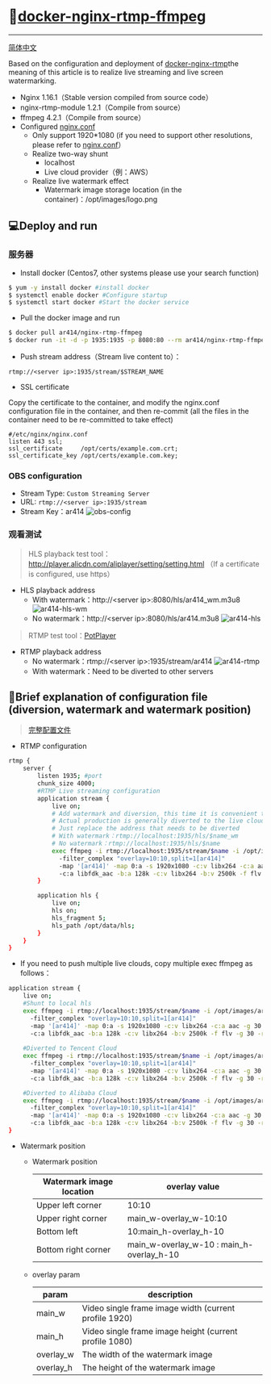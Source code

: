 # :whale:[docker-nginx-rtmp-ffmpeg](https://hub.docker.com/repository/docker/ar414/nginx-rtmp-ffmpeg)
----
[简体中文](./CN-README.md)      

Based on the configuration and deployment of [docker-nginx-rtmp](https://github.com/alfg/docker-nginx-rtmp)the meaning of this article is to realize live streaming and live screen watermarking.
* Nginx 1.16.1（Stable version compiled from source code）
* nginx-rtmp-module 1.2.1（Compile from source）
* ffmpeg 4.2.1（Compile from source）
* Configured [nginx.conf](https://github.com/ar414-com/nginx-rtmp-ffmpeg-conf/blob/master/nginx.conf)
    * Only support 1920*1080 (if you need to support other resolutions, please refer to [nginx.conf](https://github.com/alfg/docker-nginx-rtmp/blob/master/nginx.conf)）
    * Realize two-way shunt
        * localhost
        * Live cloud provider（例：AWS）
    * Realize live watermark effect
        * Watermark image storage location (in the container)：/opt/images/logo.png

## :computer:Deploy and run
### 服务器
* Install docker (Centos7, other systems please use your search function)
```bash
$ yum -y install docker #install docker
$ systemctl enable docker #Configure startup
$ systemctl start docker #Start the docker service
```
* Pull the docker image and run
```bash
$ docker pull ar414/nginx-rtmp-ffmpeg
$ docker run -it -d -p 1935:1935 -p 8080:80 --rm ar414/nginx-rtmp-ffmpeg
```
* Push stream address（Stream live content to）：
```
rtmp://<server ip>:1935/stream/$STREAM_NAME
```
* SSL certificate

Copy the certificate to the container, and modify the nginx.conf configuration file in the container, and then re-commit (all the files in the container need to be re-committed to take effect)
```
#/etc/nginx/nginx.conf
listen 443 ssl;
ssl_certificate     /opt/certs/example.com.crt;
ssl_certificate_key /opt/certs/example.com.key;
```

### OBS configuration
* Stream Type: `Custom Streaming Server`
* URL: `rtmp://<server ip>:1935/stream`
* Stream Key：ar414
![obs-config](https://cdn.ar414.com/obs-config.png)

### 观看测试
> HLS playback test tool：http://player.alicdn.com/aliplayer/setting/setting.html （If a certificate is configured, use https）

* HLS playback address
    * With watermark：http://\<server ip>:8080/hls/ar414_wm.m3u8
    ![ar414-hls-wm](https://cdn.ar414.com/ar414-hls-wm.png)
    * No watermark：http://\<server ip>:8080/hls/ar414.m3u8
    ![ar414-hls](https://cdn.ar414.com/ar414-hls.png)
    
> RTMP test tool：[PotPlayer](https://daumpotplayer.com/download/)

* RTMP playback address
    * No watermark：rtmp://\<server ip>:1935/stream/ar414
    ![ar414-rtmp](https://cdn.ar414.com/ar414-rtmp.png)
    * With watermark：Need to be diverted to other servers
    
## :page_facing_up:Brief explanation of configuration file (diversion, watermark and watermark position)
> [完整配置文件](https://github.com/ar414-com/nginx-rtmp-ffmpeg-conf/blob/master/nginx.conf)

* RTMP configuration
```bash
rtmp {
    server {
        listen 1935; #port
        chunk_size 4000;
        #RTMP Live streaming configuration
        application stream {
            live on;
            # Add watermark and diversion, this time it is convenient to test diversion directly to the current server hls
            # Actual production is generally diverted to the live cloud（AWS）
            # Just replace the address that needs to be diverted
            # With watermark：rtmp://localhost:1935/hls/$name_wm
            # No watermark：rtmp://localhost:1935/hls/$name
            exec ffmpeg -i rtmp://localhost:1935/stream/$name -i /opt/images/ar414.png
              -filter_complex "overlay=10:10,split=1[ar414]"
              -map '[ar414]' -map 0:a -s 1920x1080 -c:v libx264 -c:a aac -g 30 -r 30 -tune zerolatency -preset veryfast -crf 23 -f flv rtmp://localhost:1935/hls/$name_wm
              -c:a libfdk_aac -b:a 128k -c:v libx264 -b:v 2500k -f flv -g 30 -r 30 -s 1920x1080 -preset superfast -profile:v baseline rtmp://localhost:1935/hls/$name;
        }

        application hls {
            live on;
            hls on;
            hls_fragment 5;
            hls_path /opt/data/hls;
        }
    }
}
```
* If you need to push multiple live clouds, copy multiple exec ffmpeg as follows：
```bash
application stream {
    live on;
    #Shunt to local hls           
    exec ffmpeg -i rtmp://localhost:1935/stream/$name -i /opt/images/ar414.png
      -filter_complex "overlay=10:10,split=1[ar414]"
      -map '[ar414]' -map 0:a -s 1920x1080 -c:v libx264 -c:a aac -g 30 -r 30 -tune zerolatency -preset veryfast -crf 23 -f flv rtmp://localhost:1935/hls/$name_wm
      -c:a libfdk_aac -b:a 128k -c:v libx264 -b:v 2500k -f flv -g 30 -r 30 -s 1920x1080 -preset superfast -profile:v baseline rtmp://localhost:1935/hls/$name;
    
    #Diverted to Tencent Cloud
    exec ffmpeg -i rtmp://localhost:1935/stream/$name -i /opt/images/ar414.png
      -filter_complex "overlay=10:10,split=1[ar414]"
      -map '[ar414]' -map 0:a -s 1920x1080 -c:v libx264 -c:a aac -g 30 -r 30 -tune zerolatency -preset veryfast -crf 23 -f flv rtmp://live-push.tencent.com/stream/$name_wm
      -c:a libfdk_aac -b:a 128k -c:v libx264 -b:v 2500k -f flv -g 30 -r 30 -s 1920x1080 -preset superfast -profile:v baseline rtmp://live-push.tencent.com/stream/$name;

    #Diverted to Alibaba Cloud
    exec ffmpeg -i rtmp://localhost:1935/stream/$name -i /opt/images/ar414.png
      -filter_complex "overlay=10:10,split=1[ar414]"
      -map '[ar414]' -map 0:a -s 1920x1080 -c:v libx264 -c:a aac -g 30 -r 30 -tune zerolatency -preset veryfast -crf 23 -f flv rtmp://live-push.aliyun.com/stream/$name_wm
      -c:a libfdk_aac -b:a 128k -c:v libx264 -b:v 2500k -f flv -g 30 -r 30 -s 1920x1080 -preset superfast -profile:v baseline rtmp://live-push.aliyun.com/stream/$name;
}
```  

* Watermark position
    * Watermark position
    
        |  Watermark image location   | overlay value  |
        |  ----   | ----  |
        | Upper left corner  | 10:10 |
        | Upper right corner  | main_w-overlay_w-10:10 |
        | Bottom left  | 10:main_h-overlay_h-10 |
        | Bottom right corner  | main_w-overlay_w-10 : main_h-overlay_h-10 |
    * overlay param
    
        |  param   | description  |
        |  ----   | ----  |
        | main_w  | Video single frame image width (current profile 1920) |
        | main_h  | Video single frame image height (current profile 1080) |
        | overlay_w  | The width of the watermark image |
        | overlay_h  | The height of the watermark image |     
